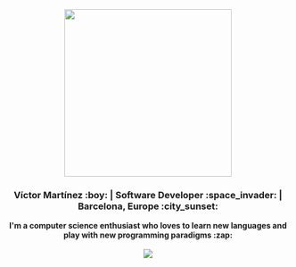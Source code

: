 

<div align="center">
  <img width="300" src="https://www.rustacean.net/assets/rustacean-flat-happy.svg">
  <h3>Víctor Martínez :boy: | Software Developer :space_invader: | Barcelona, Europe :city_sunset: </h3>
  <strong>I'm a computer science enthusiast who loves to learn new languages and play with new programming paradigms :zap: </strong>
  <br><br>
  <img src="https://github-readme-stats.vercel.app/api?username=JasterV&count_private=true&show_icons=true&theme=synthwave">
</div>


